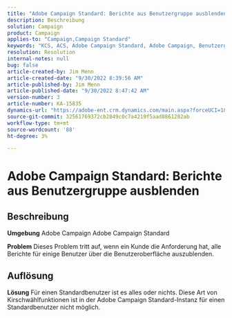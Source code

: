 ```yaml
---
title: "Adobe Campaign Standard: Berichte aus Benutzergruppe ausblenden"
description: Beschreibung
solution: Campaign
product: Campaign
applies-to: "Campaign,Campaign Standard"
keywords: "KCS, ACS, Adobe Campaign Standard, Adobe Campaign, Benutzergruppe, Berichte ausblenden, FAQ"
resolution: Resolution
internal-notes: null
bug: false
article-created-by: Jim Menn
article-created-date: "9/30/2022 8:39:56 AM"
article-published-by: Jim Menn
article-published-date: "9/30/2022 8:47:42 AM"
version-number: 3
article-number: KA-15835
dynamics-url: "https://adobe-ent.crm.dynamics.com/main.aspx?forceUCI=1&pagetype=entityrecord&etn=knowledgearticle&id=7a36a570-9b40-ed11-9db1-0022480866ad"
source-git-commit: 32561769372cb2849c0c7a4219f5aad8861282ab
workflow-type: tm+mt
source-wordcount: '88'
ht-degree: 3%

---
```


# Adobe Campaign Standard: Berichte aus Benutzergruppe ausblenden

## Beschreibung


<b>Umgebung</b>
Adobe Campaign Adobe Campaign Standard

<b>Problem</b>
Dieses Problem tritt auf, wenn ein Kunde die Anforderung hat, alle Berichte für einige Benutzer über die Benutzeroberfläche auszublenden.


## Auflösung


<b>Lösung</b>
Für einen Standardbenutzer ist es alles oder nichts.
Diese Art von Kirschwählfunktionen ist in der Adobe Campaign Standard-Instanz für einen Standardbenutzer nicht möglich.
